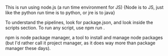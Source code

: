 This is run using node.js (a run time environment for JS)
{Node is to JS, just like the python run time is to python, or jre is to java}

To understand the pipelines, 
look for package.json, and look inside the scripts section. 
To run any script, use npm run <scriptname>. 

npm is node package manager, a tool to install and manage node packages (but I'd rather call it project manager, as it does way more than package manager these days).
